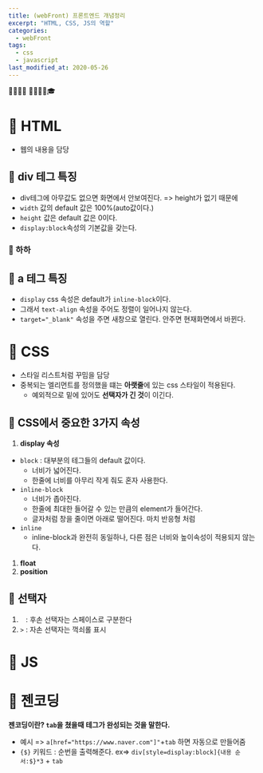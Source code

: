 ```yaml
---
title: (webFront) 프론트엔드 개념정리
excerpt: "HTML, CSS, JS의 역할"
categories:
  - webFront 
tags:
  - css
  - javascript
last_modified_at: 2020-05-26
---
```

💼📝🔑⏰ 📙📓📘📒🎓

# 💼 HTML
- 웹의 내용을 담당

## 📝 div 테그 특징
- div테그에 아무값도 없으면 화면에서 안보여진다. => height가 없기 때문에
- `width` 값의 default 값은 100%(auto값이다.)
- `height` 값은 default 값은 0이다.
- `display:block`속성의 기본값을 갖는다.

### 🔑 하하

## 📝 a 테그 특징
- `display` css 속성은 default가 `inline-block`이다.
- 그래서 `text-align` 속성을 주어도 정렬이 일어나지 않는다.
- `target="_blank"` 속성을 주면 새창으로 열린다. 안주면 현재화면에서 바뀐다.

# 💼 CSS
- 스타일 리스트처럼 꾸밈을 담당 
- 중복되는 엘리먼트를 정의했을 떄는 **아랫줄**에 있는 css 스타일이 적용된다.
  + 예외적으로 밑에 있어도 **선택자가 긴 것**이 이긴다.

## 📝 CSS에서 중요한 3가지 속성
1. **display 속성** 
- `block` :  대부분의 테그들의 default 값이다. 
  + 너비가 넓어진다.
  + 한줄에 너비를 아무리 작게 줘도 혼자 사용한다.
- `inline-block` 
  + 너비가 좁아진다.
  + 한줄에 최대한 들어갈 수 있는 만큼의 element가 들어간다.
  + 글자처럼 창을 줄이면 아래로 떨어진다. 마치 반응형 처럼
- `inline`
  + inline-block과 완전히 동일하나, 다른 점은 너비와 높이속성이 적용되지 않는다.
1. **float** 
1. **position**

## 📝 선택자
1. ` ` : 후손 선택자는 스페이스로 구분한다
2. `>` : 자손 선택자는 꺽쇠롤 표시

# 💼 JS


# 💼 젠코딩
**젠코딩이란? `tab`을 쳤을때 테그가 완성되는 것을 말한다.**
- 예시 => `a[href="https://www.naver.com"]"`+`tab` 하면 자동으로 만들어줌
- `{$}` 키워드 : 순번을 출력해준다.  ex=> `div[style=display:block]{내용 순서:$}*3` + `tab`